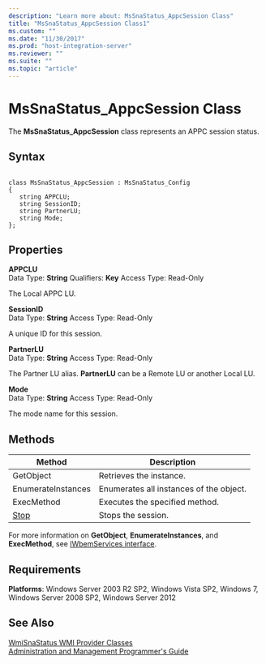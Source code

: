 ```yaml
---
description: "Learn more about: MsSnaStatus_AppcSession Class"
title: "MsSnaStatus_AppcSession Class1"
ms.custom: ""
ms.date: "11/30/2017"
ms.prod: "host-integration-server"
ms.reviewer: ""
ms.suite: ""
ms.topic: "article"
---
```

# MsSnaStatus_AppcSession Class
The **MsSnaStatus_AppcSession** class represents an APPC session status.  
  
## Syntax  
  
```  
  
class MsSnaStatus_AppcSession : MsSnaStatus_Config  
{  
   string APPCLU;  
   string SessionID;  
   string PartnerLU;  
   string Mode;  
};  
```  
  
## Properties  
 **APPCLU**  
 Data Type: **String** Qualifiers: **Key** Access Type: Read-Only  
  
 The Local APPC LU.  
  
 **SessionID**  
 Data Type: **String** Access Type: Read-Only  
  
 A unique ID for this session.  
  
 **PartnerLU**  
 Data Type: **String** Access Type: Read-Only  
  
 The Partner LU alias. **PartnerLU** can be a Remote LU or another Local LU.  
  
 **Mode**  
 Data Type: **String** Access Type: Read-Only  
  
 The mode name for this session.  
  
## Methods  
  
|Method|Description|  
|------------|-----------------|  
|GetObject|Retrieves the instance.|  
|EnumerateInstances|Enumerates all instances of the object.|  
|ExecMethod|Executes the specified method.|  
|[Stop](../core/mssnastatus-appcsession-stop-method1.md)|Stops the session.|  
  
 For more information on **GetObject**, **EnumerateInstances**, and **ExecMethod**, see [IWbemServices interface](/windows/win32/wmisdk/iwbemservices-methods).  
  
## Requirements  
 **Platforms**: Windows Server 2003 R2 SP2, Windows Vista SP2, Windows 7, Windows Server 2008 SP2, Windows Server 2012  
  
## See Also  
 [WmiSnaStatus WMI Provider Classes](../core/wmisnastatus-wmi-provider-classes1.md)   
 [Administration and Management Programmer's Guide](./administration-and-management-programmer-s-guide2.md)